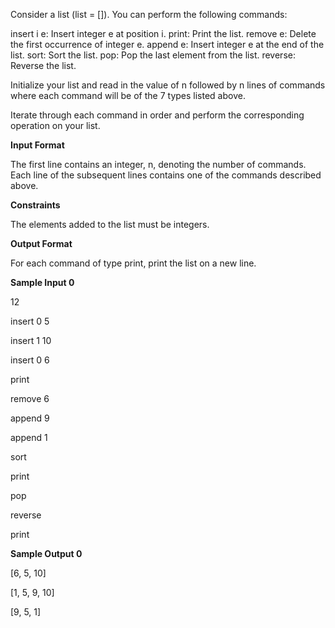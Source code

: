 Consider a list (list = []). You can perform the following commands:

insert i e: Insert integer e at position i.
print: Print the list.
remove e: Delete the first occurrence of integer e.
append e: Insert integer e at the end of the list.
sort: Sort the list.
pop: Pop the last element from the list.
reverse: Reverse the list.


Initialize your list and read in the value of n followed by n lines of commands where each command will be of the 7 types listed above. 

Iterate through each command in order and perform the corresponding operation on your list.

**Input Format**

The first line contains an integer, n, denoting the number of commands.
Each line  of the  subsequent lines contains one of the commands described above.

**Constraints**

The elements added to the list must be integers.

**Output Format**

For each command of type print, print the list on a new line.

**Sample Input 0**

12

insert 0 5

insert 1 10

insert 0 6

print

remove 6

append 9

append 1

sort

print

pop

reverse

print

**Sample Output 0**

[6, 5, 10]

[1, 5, 9, 10]

[9, 5, 1]